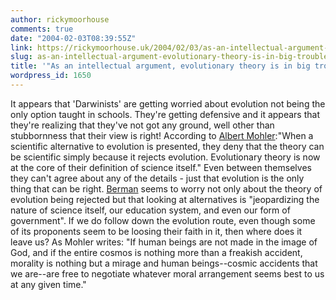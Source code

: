 ```yaml
---
author: rickymoorhouse
comments: true
date: "2004-02-03T08:39:55Z"
link: https://rickymoorhouse.uk/2004/02/03/as-an-intellectual-argument-evolutionary-theory-is-in-big-trouble/
slug: as-an-intellectual-argument-evolutionary-theory-is-in-big-trouble
title: '"As an intellectual argument, evolutionary theory is in big trouble."'
wordpress_id: 1650
---
```


It appears that 'Darwinists' are getting worried about evolution not being the only option taught in schools. They're getting defensive and it appears that they're realizing that they've not got any ground, well other than stubbornness that their view is right! According to [Albert Mohler](http://www.crosswalk.com/news/weblogs/mohler/?adate=1/30/2004#1243665):"When a scientific alternative to evolution is presented, they deny that the theory can be scientific simply because it rejects evolution. Evolutionary theory is now at the core of their definition of science itself." Even between themselves they can't agree about any of the details - just that evolution is the only thing that can be right. [Berman](http://www.arn.org/docs2/news/Berman012604.htm) seems to worry not only about the theory of evolution being rejected but that looking at alternatives is "jeopardizing the nature of science itself, our education system, and even our form of government". If we do follow down the evolution route, even though some of its proponents seem to be loosing their faith in it, then where does it leave us? As Mohler writes: "If human beings are not made in the image of God, and if the entire cosmos is nothing more than a freakish accident, morality is nothing but a mirage and human beings--cosmic accidents that we are--are free to negotiate whatever moral arrangement seems best to us at any given time." 
